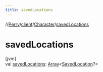 ```yaml
---
title: savedLocations
---
```

//[Perry](../../../index.html)/[client](../index.html)/[Character](index.html)/[savedLocations](saved-locations.html)



# savedLocations



[jvm]\
val [savedLocations](saved-locations.html): [Array](https://kotlinlang.org/api/latest/jvm/stdlib/kotlin/-array/index.html)<[SavedLocation](../../server.maps/-saved-location/index.html)?>




